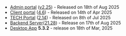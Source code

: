 * [Admin portal](/configs/release-notes/admin) ([v2.25](/configs/release-notes/admin/v2.25)) - Released on 18th of Aug 2025
* [Client portal](/configs/release-notes/portal) ([4.6](/configs/release-notes/portal/v4.6)) - Released on 14th of Apr 2025
* [TECH Portal](/configs/release-notes/tech) ([2.14](/configs/release-notes/tech/v2.14)) - Released on 8th of Jul 2025
* [Backend Server](/configs/release-notes/server)([21.28](/configs/release-notes/server)) - Release on 17th of Aug 2025
* [Desktop App](/configs/release-notes/desktop) **5.3.2** - release on 18th of Mar, 2025
